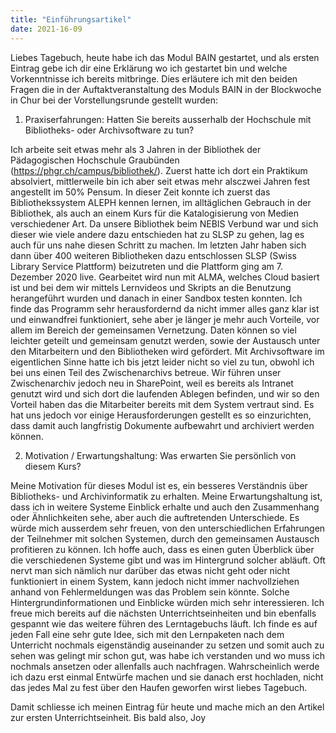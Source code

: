 ```yaml
---
title: "Einführungsartikel"
date: 2021-16-09
---
```


Liebes Tagebuch, 
heute habe ich das Modul BAIN gestartet, und als ersten Eintrag gebe ich dir eine Erklärung wo ich gestartet bin und welche Vorkenntnisse ich bereits mitbringe. 
Dies erläutere ich mit den beiden Fragen die in der Auftaktveranstaltung des Moduls BAIN in der Blockwoche in Chur bei der Vorstellungsrunde gestellt wurden:

1.	Praxiserfahrungen: Hatten Sie bereits ausserhalb der Hochschule mit Bibliotheks- oder Archivsoftware zu tun?

Ich arbeite seit etwas mehr als 3 Jahren in der Bibliothek der Pädagogischen Hochschule Graubünden (https://phgr.ch/campus/bibliothek/). 
Zuerst hatte ich dort ein Praktikum absolviert, mittlerweile bin ich aber seit etwas mehr alsczwei Jahren fest angestellt im 50% Pensum. 
In dieser Zeit konnte ich zuerst das Bibliothekssystem ALEPH kennen lernen, im alltäglichen Gebrauch in der Bibliothek, als auch an einem Kurs für die Katalogisierung von Medien verschiedener Art.
Da unsere Bibliothek beim NEBIS Verbund war und sich dieser wie viele andere dazu entschieden hat zu SLSP zu gehen, lag es auch für uns nahe diesen Schritt zu machen.
Im letzten Jahr haben sich dann über 400 weiteren Bibliotheken dazu entschlossen SLSP (Swiss Library Service Plattform) beizutreten und die Plattform ging am 7. Dezember 2020 live.
Gearbeitet wird nun mit ALMA, welches Cloud basiert ist und bei dem wir mittels Lernvideos und Skripts an die Benutzung herangeführt wurden und danach in einer Sandbox testen konnten.
Ich finde das Programm sehr herausfordernd da nicht immer alles ganz klar ist und einwandfrei funktioniert, sehe aber je länger je mehr auch Vorteile, vor allem im Bereich der gemeinsamen Vernetzung. 
Daten können so viel leichter geteilt und gemeinsam genutzt werden, sowie der Austausch unter den Mitarbeitern und den Bibliotheken wird gefördert.
Mit Archivsoftware im eigentlichen Sinne hatte ich bis jetzt leider nicht so viel zu tun, obwohl ich bei uns einen Teil des Zwischenarchivs betreue.
Wir führen unser Zwischenarchiv jedoch neu in SharePoint, weil es bereits als Intranet genutzt wird und sich dort die laufenden Ablegen befinden, und wir so den Vorteil haben das die Mitarbeiter bereits mit dem System vertraut sind.
Es hat uns jedoch vor einige Herausforderungen gestellt es so einzurichten, dass damit auch langfristig Dokumente aufbewahrt und archiviert werden können.

2.	Motivation / Erwartungshaltung: Was erwarten Sie persönlich von diesem Kurs?

Meine Motivation für dieses Modul ist es, ein besseres Verständnis über Bibliotheks- und Archivinformatik zu erhalten.
Meine Erwartungshaltung ist, dass ich in weitere Systeme Einblick erhalte und auch den Zusammenhang oder Ähnlichkeiten sehe, aber auch die auftretenden Unterschiede.
Es würde mich ausserdem sehr freuen, von den unterschiedlichen Erfahrungen der Teilnehmer mit solchen Systemen, durch den gemeinsamen Austausch profitieren zu können.
Ich hoffe auch, dass es einen guten Überblick über die verschiedenen Systeme gibt und was im Hintergrund solcher abläuft.
Oft nervt man sich nämlich nur darüber das etwas nicht geht oder nicht funktioniert in einem System, kann jedoch nicht immer nachvollziehen anhand von Fehlermeldungen was das Problem sein könnte.
Solche Hintergrundinformationen und Einblicke würden mich sehr interessieren.
Ich freue mich bereits auf die nächsten Unterrichtseinheiten und bin ebenfalls gespannt wie das weitere führen des Lerntagebuchs läuft.
Ich finde es auf jeden Fall eine sehr gute Idee, sich mit den Lernpaketen nach dem Unterricht nochmals eigenständig auseinander zu setzen und somit auch zu sehen was gelingt mir schon gut, 
was habe ich verstanden und wo muss ich nochmals ansetzen oder allenfalls auch nachfragen. 
Wahrscheinlich werde ich dazu erst einmal Entwürfe machen und sie danach erst hochladen, nicht das jedes Mal zu fest über den Haufen geworfen wirst liebes Tagebuch.

Damit schliesse ich meinen Eintrag für heute und mache mich an den Artikel zur ersten Unterrichtseinheit.
Bis bald also,
Joy
